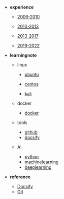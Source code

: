 * **experience** 

  - [2006-2010](experience/1.md)

  - [2010-2013](experience/3.md)

  - [2013-2017](experience/4.md)

  - [2019-2022](experience/2.md)

* **learningnote**

  -  linux

       - [ubuntu](learningnote/ubuntu.md)

       - [centos](learningnote/centos)

       - [kali]()

  -  docker

      - [docker](learningnote/docker.md)

  -  tools
  
      - [github](learningnote/github.md)
      - [docsify](learningnote/docsify.md)


  -  AI

      - [python](learningnote/python.md)
      - [machinelearning](learningnote/machinglearning.md)
      - [deeplearning](learningnote/deeplearning.md)
  
* **reference**
   - [Docsify](<https://dreamwhigh.github.io/Docsify-Notes/#/docsify>)
   - [Git](<https://dreamwhigh.github.io/Git-Notes/#/Git>)

